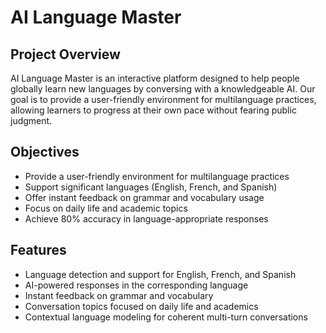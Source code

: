 # AI Language Master

## Project Overview
AI Language Master is an interactive platform designed to help people globally learn new languages by conversing with a knowledgeable AI. Our goal is to provide a user-friendly environment for multilanguage practices, allowing learners to progress at their own pace without fearing public judgment.

## Objectives
- Provide a user-friendly environment for multilanguage practices
- Support significant languages (English, French, and Spanish)
- Offer instant feedback on grammar and vocabulary usage
- Focus on daily life and academic topics
- Achieve 80% accuracy in language-appropriate responses

## Features
- Language detection and support for English, French, and Spanish
- AI-powered responses in the corresponding language
- Instant feedback on grammar and vocabulary
- Conversation topics focused on daily life and academics
- Contextual language modeling for coherent multi-turn conversations
